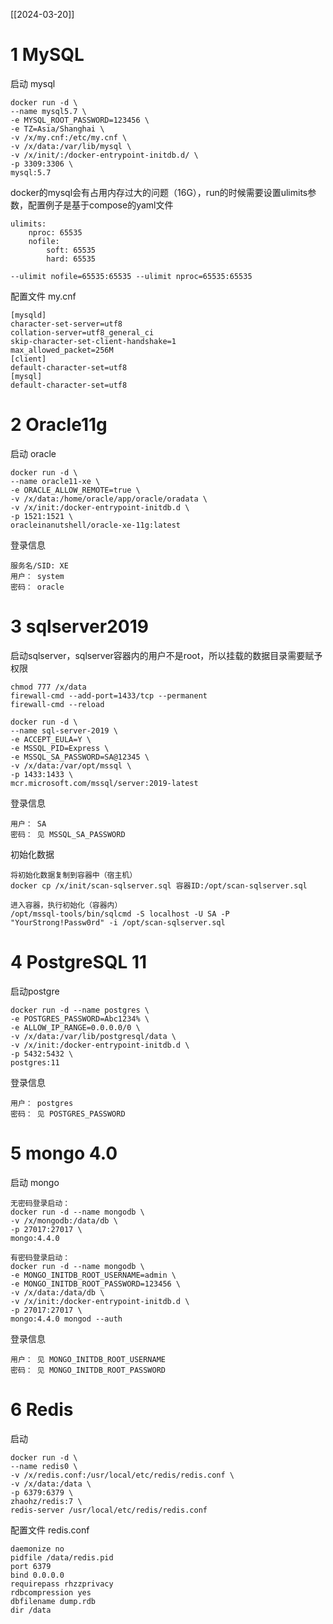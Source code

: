 
[[2024-03-20]]

# 1 MySQL

启动 mysql
```
docker run -d \
--name mysql5.7 \
-e MYSQL_ROOT_PASSWORD=123456 \
-e TZ=Asia/Shanghai \
-v /x/my.cnf:/etc/my.cnf \
-v /x/data:/var/lib/mysql \
-v /x/init/:/docker-entrypoint-initdb.d/ \
-p 3309:3306 \
mysql:5.7
```
docker的mysql会有占用内存过大的问题（16G），run的时候需要设置ulimits参数，配置例子是基于compose的yaml文件
```
ulimits:
    nproc: 65535
    nofile:
        soft: 65535
        hard: 65535

--ulimit nofile=65535:65535 --ulimit nproc=65535:65535
```

配置文件 my.cnf
```
[mysqld]
character-set-server=utf8
collation-server=utf8_general_ci
skip-character-set-client-handshake=1
max_allowed_packet=256M
[client]
default-character-set=utf8
[mysql]
default-character-set=utf8
```

# 2 Oracle11g

启动 oracle
```
docker run -d \
--name oracle11-xe \
-e ORACLE_ALLOW_REMOTE=true \
-v /x/data:/home/oracle/app/oracle/oradata \
-v /x/init:/docker-entrypoint-initdb.d \
-p 1521:1521 \
oracleinanutshell/oracle-xe-11g:latest
```

登录信息
```
服务名/SID: XE
用户： system
密码： oracle
```

# 3 sqlserver2019

启动sqlserver，sqlserver容器内的用户不是root，所以挂载的数据目录需要赋予权限
```
chmod 777 /x/data
firewall-cmd --add-port=1433/tcp --permanent
firewall-cmd --reload

docker run -d \
--name sql-server-2019 \
-e ACCEPT_EULA=Y \
-e MSSQL_PID=Express \
-e MSSQL_SA_PASSWORD=SA@12345 \
-v /x/data:/var/opt/mssql \
-p 1433:1433 \
mcr.microsoft.com/mssql/server:2019-latest
```

登录信息
```
用户： SA
密码： 见 MSSQL_SA_PASSWORD
```

初始化数据
```
将初始化数据复制到容器中（宿主机）
docker cp /x/init/scan-sqlserver.sql 容器ID:/opt/scan-sqlserver.sql

进入容器，执行初始化（容器内）
/opt/mssql-tools/bin/sqlcmd -S localhost -U SA -P "YourStrong!Passw0rd" -i /opt/scan-sqlserver.sql
```


# 4 PostgreSQL 11

启动postgre
```
docker run -d --name postgres \
-e POSTGRES_PASSWORD=Abc1234% \
-e ALLOW_IP_RANGE=0.0.0.0/0 \
-v /x/data:/var/lib/postgresql/data \
-v /x/init:/docker-entrypoint-initdb.d \
-p 5432:5432 \
postgres:11
```

登录信息
```
用户： postgres
密码： 见 POSTGRES_PASSWORD
```

# 5 mongo 4.0

启动 mongo
```
无密码登录启动：
docker run -d --name mongodb \
-v /x/mongodb:/data/db \
-p 27017:27017 \
mongo:4.4.0

有密码登录启动：
docker run -d --name mongodb \
-e MONGO_INITDB_ROOT_USERNAME=admin \
-e MONGO_INITDB_ROOT_PASSWORD=123456 \
-v /x/data:/data/db \
-v /x/init:/docker-entrypoint-initdb.d \
-p 27017:27017 \
mongo:4.4.0 mongod --auth
```

登录信息
```
用户： 见 MONGO_INITDB_ROOT_USERNAME
密码： 见 MONGO_INITDB_ROOT_PASSWORD
```

# 6 Redis

启动
```
docker run -d \
--name redis0 \
-v /x/redis.conf:/usr/local/etc/redis/redis.conf \
-v /x/data:/data \
-p 6379:6379 \
zhaohz/redis:7 \
redis-server /usr/local/etc/redis/redis.conf
```

配置文件 redis.conf
```
daemonize no
pidfile /data/redis.pid
port 6379
bind 0.0.0.0
requirepass rhzzprivacy
rdbcompression yes
dbfilename dump.rdb
dir /data
```